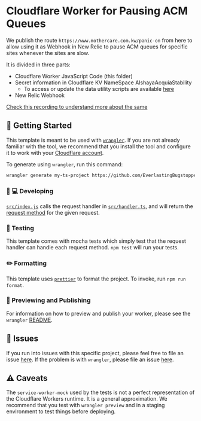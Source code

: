 # Cloudflare Worker for Pausing ACM Queues

We publish the route `https://www.mothercare.com.kw/panic-on` from here to allow using it as Webhook in New Relic to pause ACM queues for specific sites whenever the sites are slow.

It is divided in three parts:
* Cloudflare Worker JavaScript Code (this folder)
* Secret information in Cloudflare KV NameSpace AlshayaAcquiaStability
  * To access or update the data utility scripts are available [here](../../../tests/apis/cloudflare)
* New Relic Webhook

[Check this recording to understand more about the same](https://acquiamagentoal.slack.com/files/UDEB422D7/F04EC8YGCET/alshaya_-_devops.mp4)

## 🔋 Getting Started

This template is meant to be used with [`wrangler`](https://github.com/cloudflare/wrangler). If you are not already familiar with the tool, we recommend that you install the tool and configure it to work with your [Cloudflare account](https://dash.cloudflare.com).

To generate using `wrangler`, run this command:

```bash
wrangler generate my-ts-project https://github.com/EverlastingBugstopper/worker-typescript-template
```

### 👩 💻 Developing

[`src/index.js`](https://github.com/EverlastingBugstopper/worker-typescript-template/blob/master/src/index.ts) calls the request handler in [`src/handler.ts`](https://github.com/EverlastingBugstopper/worker-typescript-template/blob/master/src/handler.ts), and will return the [request method](https://developer.mozilla.org/en-US/docs/Web/API/Request/method) for the given request.

### 🧪 Testing

This template comes with mocha tests which simply test that the request handler can handle each request method. `npm test` will run your tests.

### ✏️ Formatting

This template uses [`prettier`](https://prettier.io/) to format the project. To invoke, run `npm run format`.

### 👀 Previewing and Publishing

For information on how to preview and publish your worker, please see the `wrangler` [README](https://github.com/cloudflare/wrangler#%EF%B8%8F--publish).

## 🤢 Issues

If you run into issues with this specific project, please feel free to file an issue [here](https://github.com/EverlastingBugstopper/worker-typescript-template/issues). If the problem is with `wrangler`, please file an issue [here](https://github.com/cloudflare/wrangler/issues).

## ⚠️ Caveats

The `service-worker-mock` used by the tests is not a perfect representation of the Cloudflare Workers runtime. It is a general approximation. We recommend that you test with `wrangler preview` and in a staging environment to test things before deploying.
